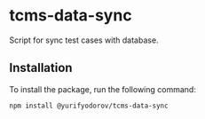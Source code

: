 # tcms-data-sync
Script for sync test cases with database.

## Installation

To install the package, run the following command:

```bash
npm install @yurifyodorov/tcms-data-sync
